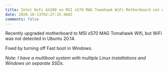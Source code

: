 ```yaml
---
title: Intel WiFi AX200 on MSI x570 MAG Tomahawk WiFi Motherboard not working
date: 2020-10-13T02:27:15.960Z
comments: false
---
```

Recently upgraded motherboard to MSI x570 MAG Tomahawk Wifi, but WiFi was not detected in Ubuntu 20.14.
<!--more-->
Fixed by turning off Fast boot in Windows.

*Note: I have a multiboot system with multiple Linux installations and Windows on separate SSDs.*
